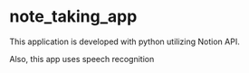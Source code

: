 # note_taking_app
This application is developed with python utilizing Notion API.

Also, this app uses speech recognition 
